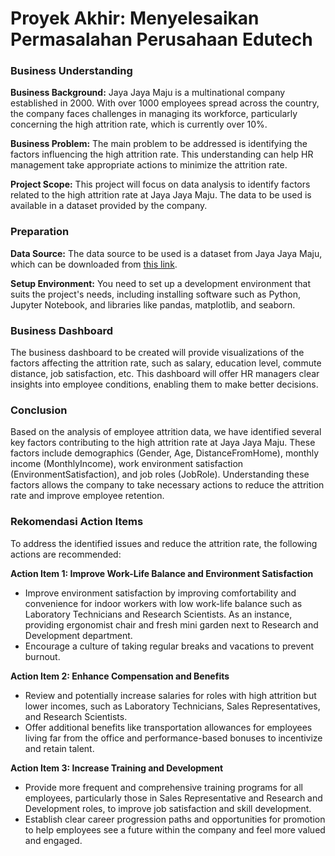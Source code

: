 # Proyek Akhir: Menyelesaikan Permasalahan Perusahaan Edutech

### Business Understanding
**Business Background:**
Jaya Jaya Maju is a multinational company established in 2000. With over 1000 employees spread across the country, the company faces challenges in managing its workforce, particularly concerning the high attrition rate, which is currently over 10%.

**Business Problem:**
The main problem to be addressed is identifying the factors influencing the high attrition rate. This understanding can help HR management take appropriate actions to minimize the attrition rate.

**Project Scope:**
This project will focus on data analysis to identify factors related to the high attrition rate at Jaya Jaya Maju. The data to be used is available in a dataset provided by the company.

### Preparation
**Data Source:**
The data source to be used is a dataset from Jaya Jaya Maju, which can be downloaded from [this link](https://github.com/dicodingacademy/a590-Belajar-Penerapan-Data-Science/tree/7cb1fd79a2914f6990d47f1dfc6e60c588c1a6ae/a590_proyek_pertama).

**Setup Environment:**
You need to set up a development environment that suits the project's needs, including installing software such as Python, Jupyter Notebook, and libraries like pandas, matplotlib, and seaborn.

### Business Dashboard
The business dashboard to be created will provide visualizations of the factors affecting the attrition rate, such as salary, education level, commute distance, job satisfaction, etc. This dashboard will offer HR managers clear insights into employee conditions, enabling them to make better decisions.

### Conclusion
Based on the analysis of employee attrition data, we have identified several key factors contributing to the high attrition rate at Jaya Jaya Maju. These factors include demographics (Gender, Age, DistanceFromHome), monthly income (MonthlyIncome), work environment satisfaction (EnvironmentSatisfaction), and job roles (JobRole). Understanding these factors allows the company to take necessary actions to reduce the attrition rate and improve employee retention.

### Rekomendasi Action Items
To address the identified issues and reduce the attrition rate, the following actions are recommended:

**Action Item 1: Improve Work-Life Balance and Environment Satisfaction**
   - Improve environment satisfaction by improving comfortability and convenience for indoor workers with low work-life balance such as Laboratory Technicians and Research Scientists. As an instance, providing ergonomist chair and fresh mini garden next to Research and Development department. 
   - Encourage a culture of taking regular breaks and vacations to prevent burnout.

**Action Item 2: Enhance Compensation and Benefits**
   - Review and potentially increase salaries for roles with high attrition but lower incomes, such as Laboratory Technicians, Sales Representatives, and Research Scientists.
   - Offer additional benefits like transportation allowances for employees living far from the office and performance-based bonuses to incentivize and retain talent.

**Action Item 3: Increase Training and Development**
   - Provide more frequent and comprehensive training programs for all employees, particularly those in Sales Representative and Research and Development roles, to improve job satisfaction and skill development.
   - Establish clear career progression paths and opportunities for promotion to help employees see a future within the company and feel more valued and engaged.
